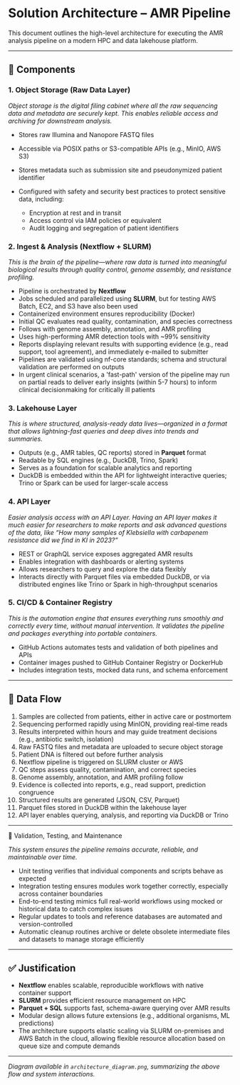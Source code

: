 # Solution Architecture – AMR Pipeline

This document outlines the high-level architecture for executing the AMR analysis pipeline on a modern HPC and data lakehouse platform.

---

## 🧱 Components

### 1. **Object Storage (Raw Data Layer)**

*Object storage is the digital filing cabinet where all the raw sequencing data and metadata are securely kept. This enables reliable access and archiving for downstream analysis.*

* Stores raw Illumina and Nanopore FASTQ files
* Accessible via POSIX paths or S3-compatible APIs (e.g., MinIO, AWS S3)
* Stores metadata such as submission site and pseudonymized patient identifier
* Configured with safety and security best practices to protect sensitive data, including:

  * Encryption at rest and in transit
  * Access control via IAM policies or equivalent
  * Audit logging and segregation of patient identifiers

### 2. **Ingest & Analysis (Nextflow + SLURM)**

*This is the brain of the pipeline—where raw data is turned into meaningful biological results through quality control, genome assembly, and resistance profiling.*

* Pipeline is orchestrated by **Nextflow**
* Jobs scheduled and parallelized using **SLURM**, but for testing AWS Batch, EC2, and S3 have also been used
* Containerized environment ensures reproducibility (Docker)
* Initial QC evaluates read quality, contamination, and species correctness
* Follows with genome assembly, annotation, and AMR profiling
* Uses high-performing AMR detection tools with \~99% sensitivity
* Reports displaying relevant results with supporting evidence (e.g., read support, tool agreement), and immediately e-mailed to submitter
* Pipelines are validated using nf-core standards; schema and structural validation are performed on outputs
* In urgent clinical scenarios, a 'fast-path' version of the pipeline may run on partial reads to deliver early insights (within 5-7 hours) to inform clinical decisionmaking for critically ill patients

### 3. **Lakehouse Layer**

*This is where structured, analysis-ready data lives—organized in a format that allows lightning-fast queries and deep dives into trends and summaries.*

* Outputs (e.g., AMR tables, QC reports) stored in **Parquet** format
* Readable by SQL engines (e.g., DuckDB, Trino, Spark)
* Serves as a foundation for scalable analytics and reporting
* DuckDB is embedded within the API for lightweight interactive queries; Trino or Spark can be used for larger-scale access

### 4. **API Layer**

*Easier analysis access with an API Layer. Having an API layer makes it much easier for researchers to make reports and ask advanced questions of the data, like “How many samples of Klebsiella with carbapenem resistance did we find in KI in 2023?”*

* REST or GraphQL service exposes aggregated AMR results
* Enables integration with dashboards or alerting systems
* Allows researchers to query and explore the data flexibly
* Interacts directly with Parquet files via embedded DuckDB, or via distributed engines like Trino or Spark in high-throughput scenarios

### 5. **CI/CD & Container Registry**

*This is the automation engine that ensures everything runs smoothly and correctly every time, without manual intervention. It validates the pipeline and packages everything into portable containers.*

* GitHub Actions automates tests and validation of both pipelines and APIs
* Container images pushed to GitHub Container Registry or DockerHub
* Includes integration tests, mocked data runs, and schema enforcement

---

## 🔄 Data Flow

1. Samples are collected from patients, either in active care or postmortem
2. Sequencing performed rapidly using MinION, providing real-time reads
3. Results interpreted within hours and may guide treatment decisions (e.g., antibiotic switch, isolation)
4. Raw FASTQ files and metadata are uploaded to secure object storage
5. Patient DNA is filtered out before further analysis
6. Nextflow pipeline is triggered on SLURM cluster or AWS
7. QC steps assess quality, contamination, and correct species
8. Genome assembly, annotation, and AMR profiling follow
9. Evidence is collected into reports, e.g., read support, prediction congruence
10. Structured results are generated (JSON, CSV, Parquet)
11. Parquet files stored in DuckDB within the lakehouse layer
12. API layer enables querying, analysis, and reporting via DuckDB or Trino

---

🔬 Validation, Testing, and Maintenance

*This system ensures the pipeline remains accurate, reliable, and maintainable over time.*

* Unit testing verifies that individual components and scripts behave as expected
* Integration testing ensures modules work together correctly, especially across container boundaries
* End-to-end testing mimics full real-world workflows using mocked or historical data to catch complex issues
* Regular updates to tools and reference databases are automated and version-controlled
* Automatic cleanup routines archive or delete obsolete intermediate files and datasets to manage storage efficiently

---

## ✅ Justification

* **Nextflow** enables scalable, reproducible workflows with native container support
* **SLURM** provides efficient resource management on HPC
* **Parquet + SQL** supports fast, schema-aware querying over AMR results
* Modular design allows future extensions (e.g., additional organisms, ML predictions)
* The architecture supports elastic scaling via SLURM on-premises and AWS Batch in the cloud, allowing flexible resource allocation based on queue size and compute demands

---

*Diagram available in `architecture_diagram.png`, summarizing the above flow and system interactions.*

